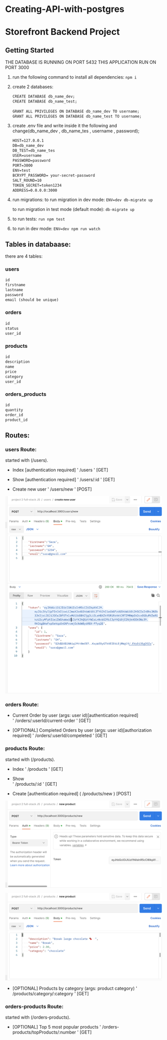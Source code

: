 # Creating-API-with-postgres

# Storefront Backend Project

## Getting Started
THE DATABASE IS RUNNING ON PORT 5432
THIS APPLICATION RUN ON PORT 3000

1. run the following command to install all dependencies:
    ```npm i```

2. create 2 databases:
    ```
    CREATE DATABASE db_name_dev;
    CREATE DATABASE db_name_test;

    GRANT ALL PRIVILEGES ON DATABASE db_name_dev TO username;
    GRANT ALL PRIVILEGES ON DATABASE db_name_test TO username;
    ```

3. create .env file and write inside it the following and change(db_name_dev , db_name_tes , username , password);

    ```
    HOST=127.0.0.1
    DB=db_name_dev
    DB_TEST=db_name_tes
    USER=username
    PASSWORD=password
    PORT=3000
    ENV=test
    BCRYPT_PASSWORD= your-secret-password 
    SALT_ROUND=10
    TOKEN_SECRET=token1234
    ADDRESS=0.0.0.0:3000
    ```

3. run migrations:
    to run migration in dev mode:
    ```ENV=dev db-migrate up```

    to run migration in test mode (default mode):
    ```db-migrate up```

4. to run tests:
    ```run npm test```

5. to run in dev mode:
    ```ENV=dev npm run watch```

## Tables in databaase:
there are 4 tables:

### users
    id
    firstname
    lastname
    password
    email (should be unique)

### orders
    id
    status
    user_id

### products
    id
    description
    name
    price
    category
    user_id

### orders_products
    id
    quantity
    order_id
    product_id


## Routes:

### users Route:
started with (/users).
- Index [authentication required] 
    ' /users ' [GET]

- Show [authentication required] 
    ' /users/:id ' [GET]

- Create new user 
    ' /users/new ' [POST]

![Alt text](assets/newUser.png "how to add auth bearer token to create new product")

### orders Route:
- Current Order by user (args: user id)[authentication required]  
    ' /orders/:userId/current-order ' [GET]


- [OPTIONAL] Completed Orders by user (args: user id)[authorization required] 
    ' /orders/:userId/compeleted ' [GET]

### products Route:
started with (/products).
- Index 
    ' /products ' [GET]

- Show  
    ' /products/:id ' [GET]

- Create [authentication required] 
    ( /products/new ) [POST]


![Alt text](assets/newProductAuth.png "how to add auth bearer token to create new product")




![Alt text](assets/newProductBody.png "how to add body to create new product")


- [OPTIONAL] Products by category (args: product category) 
    ' /products/category/:category ' [GET]

### orders-products Route:
started with (/orders-products).
- [OPTIONAL] Top 5 most popular products 
    ' /orders-products/topProducts/:number ' [GET]

